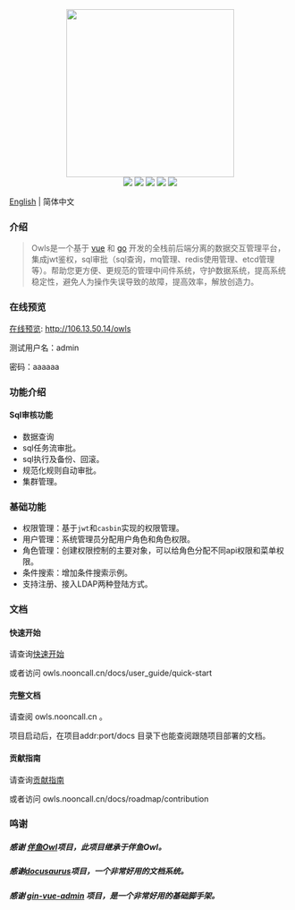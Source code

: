 
<div align=center>
<img src="https://img0.baidu.com/it/u=2822765666,2555722031&fm=253&fmt=auto&app=138&f=JPEG?w=500&h=501" width=300" height="300" />
</div>
<div align=center>
<img src="https://img.shields.io/badge/golang-1.16-blue"/>
<img src="https://img.shields.io/badge/gin-1.7.0-lightBlue"/>
<img src="https://img.shields.io/badge/vue-3.2.25-brightgreen"/>
<img src="https://img.shields.io/badge/element--plus-2.0.1-green"/>
<img src="https://img.shields.io/badge/gorm-1.22.5-red"/>
</div>

[English](./README-en.md) | 简体中文

### 介绍

> Owls是一个基于 [vue](https://vuejs.org) 和 [go](https://go.dev/) 开发的全栈前后端分离的数据交互管理平台，集成jwt鉴权，sql审批（sql查询，mq管理、redis使用管理、etcd管理等）。帮助您更方便、更规范的管理中间件系统，守护数据系统，提高系统稳定性，避免人为操作失误导致的故障，提高效率，解放创造力。

### 在线预览

[在线预览](http://106.13.50.14/owls): http://106.13.50.14/owls

测试用户名：admin

密码：aaaaaa

### 功能介绍

#### Sql审核功能

- 数据查询
- sql任务流审批。
- sql执行及备份、回滚。
- 规范化规则自动审批。
- 集群管理。

### 基础功能

- 权限管理：基于`jwt`和`casbin`实现的权限管理。
- 用户管理：系统管理员分配用户角色和角色权限。
- 角色管理：创建权限控制的主要对象，可以给角色分配不同api权限和菜单权限。
- 条件搜索：增加条件搜索示例。
- 支持注册、接入LDAP两种登陆方式。

### 文档

#### 快速开始

请查询[快速开始](./docs/user_guide/quick-start.md) 

或者访问 owls.nooncall.cn/docs/user_guide/quick-start

#### 完整文档

请查阅 owls.nooncall.cn 。  

项目启动后，在项目addr:port/docs 目录下也能查阅跟随项目部署的文档。

#### 贡献指南

请查询[贡献指南](./docs/roadmap/contribution.md)  

或者访问 owls.nooncall.cn/docs/roadmap/contribution

### 鸣谢

##### 感谢 [伴鱼Owl](https://github.com/ibanyu/owl)项目，此项目继承于伴鱼Owl。
##### 感谢[docusaurus](https://github.com/facebook/docusaurus)项目，一个非常好用的文档系统。
##### 感谢 [gin-vue-admin](https://github.com/flipped-aurora/gin-vue-admin) 项目，是一个非常好用的基础脚手架。